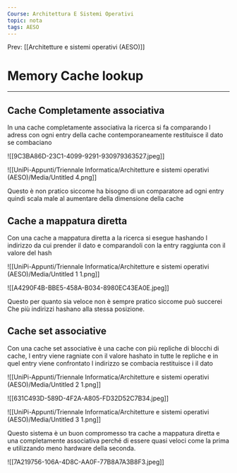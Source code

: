 ```yaml
---
Course: Architettura E Sistemi Operativi
topic: nota
tags: AESO
---
```


Prev: [[Architetture e sistemi operativi (AESO)]]

# Memory Cache lookup
---

## Cache Completamente associativa

In una cache completamente associativa  la ricerca si fa comparando l adress  con ogni entry della cache contemporaneamente restituisce il dato se combaciano

![[9C3BA86D-23C1-4099-9291-930979363527.jpeg]]

![[UniPi-Appunti/Triennale Informatica/Architetture e sistemi operativi (AESO)/Media/Untitled 4.png]]

Questo è non pratico siccome ha bisogno di un comparatore ad ogni entry quindi scala male al  aumentare della dimensione della cache

## Cache a mappatura diretta

Con una cache  a mappatura diretta a la ricerca si esegue hashando l indirizzo da cui prender il dato e comparandoli con la entry raggiunta con il valore del hash

![[UniPi-Appunti/Triennale Informatica/Architetture e sistemi operativi (AESO)/Media/Untitled 1 1.png]]

![[A4290F4B-BBE5-458A-B034-8980EC43EA0E.jpeg]]

Questo per quanto sia veloce non è sempre pratico siccome può succerei Che più indirizzi hashano alla stessa posizione.

## Cache set associative

Con una cache set associative è una cache con più repliche di blocchi di cache, l entry viene ragniate con il valore hashato in tutte le repliche e in quel entry viene confrontato l indirizzo se combacia restituisce i il dato

![[UniPi-Appunti/Triennale Informatica/Architetture e sistemi operativi (AESO)/Media/Untitled 2 1.png]]

![[631C493D-589D-4F2A-A805-FD32D52C7B34.jpeg]]

![[UniPi-Appunti/Triennale Informatica/Architetture e sistemi operativi (AESO)/Media/Untitled 3 1.png]]

Questo sistema è un buon compromesso tra cache a mappatura diretta e una completamente associativa perché di essere quasi veloci come la prima  e utilizzando meno hardware della seconda.

![[7A219756-106A-4D8C-AA0F-77B8A7A3B8F3.jpeg]]
